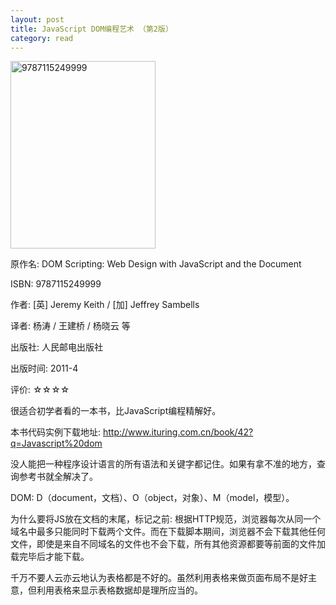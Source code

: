 ```yaml
---
layout: post
title: JavaScript DOM编程艺术 （第2版）
category: read
---
```

<img src="/images/2013/03/9787115249999-232x300.jpg" alt="9787115249999" width="232" height="300" class="cover" />

原作名:  DOM Scripting: Web Design with JavaScript and the Document  

ISBN:  9787115249999

作者: [英] Jeremy Keith / [加] Jeffrey Sambells

译者: 杨涛 / 王建桥 / 杨晓云 等

出版社: 人民邮电出版社

出版时间: 2011-4

评价: ☆☆☆☆

很适合初学者看的一本书，比JavaScript编程精解好。

本书代码实例下载地址: <a href="http://www.ituring.com.cn/book/42?q=Javascript%20dom" target="_blank">http://www.ituring.com.cn/book/42?q=Javascript%20dom </a>

没人能把一种程序设计语言的所有语法和关键字都记住。如果有拿不准的地方，查询参考书就全解决了。

DOM: D（document，文档）、O（object，对象）、M（model，模型）。

为什么要将JS放在文档的末尾，标记之前: 根据HTTP规范，浏览器每次从同一个域名中最多只能同时下载两个文件。而在下载脚本期间，浏览器不会下载其他任何文件，即使是来自不同域名的文件也不会下载，所有其他资源都要等前面的文件加载完毕后才能下载。

千万不要人云亦云地认为表格都是不好的。虽然利用表格来做页面布局不是好主意，但利用表格来显示表格数据却是理所应当的。
